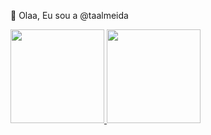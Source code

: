 👋 Olaa, Eu sou a @taalmeida
 <div>
<a href="https://github.com/taaalmeida">
<img loading="lazy" height="150em" src="https://github-readme-stats.vercel.app/api/top-langs/?username=taalmeida&layout=compact&langs_count=7&theme=dracula"/>
<img loading="lazy" height="150em" src="https://github-readme-stats.vercel.app/api?username=taalmeida&show_icons=true&theme=dracula&include_all_commits=true&count_private=true"/>
</div>
  

<!---
taalmeida/taalmeida is a ✨ special ✨ repository because its `README.md` (this file) appears on your GitHub profile.
You can click the Preview link to take a look at your changes.
--->

